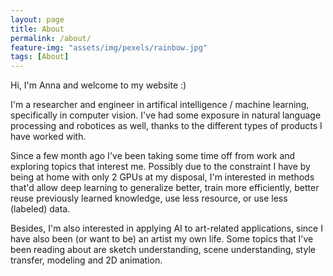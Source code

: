 ```yaml
---
layout: page
title: About
permalink: /about/
feature-img: "assets/img/pexels/rainbow.jpg"
tags: [About]
---
```


Hi, I'm Anna and welcome to my website :)

I'm a researcher and engineer in artifical intelligence / machine learning, specifically in computer vision. I've had some exposure in natural language processing and robotices as well, thanks to the different types of products I have worked with.

Since a few month ago I've been taking some time off from work and exploring topics that interest me. Possibly due to the constraint I have by being at home with only 2 GPUs at my disposal, I'm interested in methods that'd allow deep learning to generalize better, train more efficiently, better reuse previously learned knowledge, use less resource, or use less (labeled) data.

Besides, I'm also interested in applying AI to art-related applications, since I have also been (or want to be) an artist my own life. Some topics that I've been reading about are sketch understanding, scene understanding, style transfer, modeling and 2D animation.
